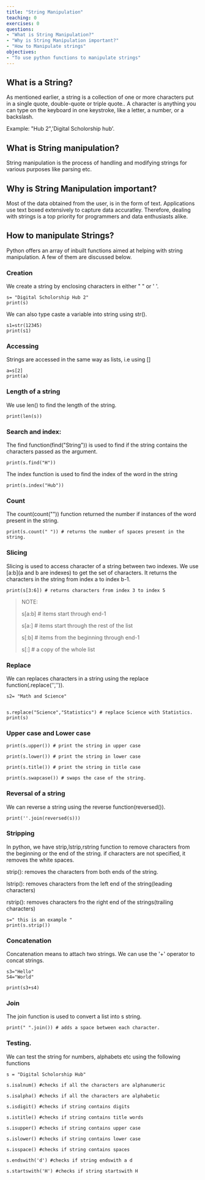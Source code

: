 ```yaml
---
title: "String Manipulation"
teaching: 0
exercises: 0
questions:
- "What is String Manipulation?"
- "Why is String Manipulation important?"
- "How to Manipulate strings"
objectives:
- "To use python functions to manipulate strings"
---
```


## What is a String?


As mentioned earlier, a string is a collection of one or more characters put in a single quote, double-quote or triple quote.. A character is anything you can type on the keyboard in one keystroke, like a letter, a number, or a backslash.

Example: "Hub 2",'Digital Scholorship hub'.

## What is String manipulation?

String manipulation is the process of handling and modifying strings for various purposes like parsing etc.

## Why is String Manipulation important?

Most of the data obtained from the user, is in the form of text. Applications use text boxed extensively to capture data accuratley. Therefore, dealing with strings is a top priority for programmers and data enthusiasts alike.

## How to manipulate Strings?

Python offers an array of inbuilt functions aimed at helping with string manipulation. A few of them are discussed below.

### Creation

We create a string by enclosing characters in either " " or  ' '.
~~~
s= "Digital Scholorship Hub 2"
print(s)
~~~
We can also type caste a variable into string using str().
~~~
s1=str(12345)
print(s1)
~~~

### Accessing

Strings are accessed in the same way as lists, i.e using []
~~~
a=s[2]
print(a)
~~~

### Length of a string

We use len() to find the length of the string.
~~~
print(len(s))
~~~

### Search and index:

The find function(find("String")) is used to find if the string contains the characters passed as the argument.
~~~
print(s.find("H"))
~~~

The index function is used to find the index of the word in the string

~~~
print(s.index("Hub"))
~~~

### Count

The count(count("")) function returned the number if instances of the word present in the string.
~~~
print(s.count(" ")) # returns the number of spaces present in the string.
~~~

### Slicing

Slicing is used to access character of a string between two indexes. We use [a:b](a and b are indexes) to get the set of characters. It returns the characters in the string from index a to index b-1.
~~~
print(s[3:6]) # returns characters from index 3 to index 5
~~~
> NOTE:
> 
> s[a:b] # items start through end-1
> 
> s[a:] # items start through the rest of the list
> 
> s[:b] # items from the beginning through end-1
> 
> s[:] # a copy of the whole list

### Replace

We can replaces characters in a string using the replace function(.replace('','')).

~~~
s2= "Math and Science"


s.replace("Science","Statistics") # replace Science with Statistics.
print(s)
~~~

### Upper case and Lower case
~~~
print(s.upper()) # print the string in upper case

print(s.lower()) # print the string in lower case

print(s.title()) # print the string in title case

print(s.swapcase()) # swaps the case of the string.
~~~

### Reversal of a string

We can reverse a string using the reverse function(reversed()).
~~~
print(''.join(reversed(s)))
~~~

### Stripping

In python, we have strip,lstrip,rstring function to remove characters from the beginning or the end of the string. if characters are not specified, it removes the white spaces.

strip(): removes the characters from both ends of the string.

lstrip(): removes characters from the left end of the string(leading characters)

rstrip(): removes characters fro the right end of the strings(trailing characters)


~~~
s=" this is an example "
print(s.strip())
~~~

### Concatenation

Concatenation means to attach two strings. We can use the '+' operator to concat strings.
~~~
s3="Hello"
S4="World"

print(s3+s4)
~~~

### Join

The join function is used to convert a list into s string.
~~~
print(" ".join()) # adds a space between each character.
~~~

### Testing.

We can test the string for numbers, alphabets etc using the following functions
~~~
s = "Digital Scholorship Hub"

s.isalnum() #checks if all the characters are alphanumeric 

s.isalpha() #checks if all the characters are alphabetic

s.isdigit() #checks if string contains digits

s.istitle() #checks if string contains title words

s.isupper() #checks if string contains upper case

s.islower() #checks if string contains lower case

s.isspace() #checks if string contains spaces

s.endswith('d') #checks if string endswith a d

s.startswith('H') #checks if string startswith H
~~~
